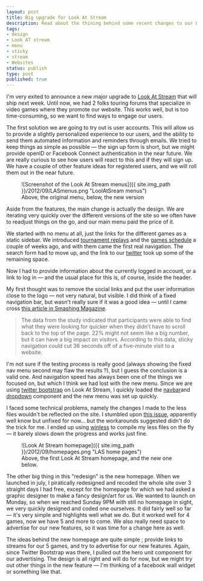```yaml
---
layout: post
title: Big upgrade for Look At Stream
description: Read about the thining behind some recent changes to our Look At Stream service.
tags:
- design
- Look AT stream
- menu
- sticky
- stream
- Websites
status: publish
type: post
published: true
---
```

I'm very exited to announce a new major upgrade to [Look At Stream](http://lookatstream.com/ "Streams, replays and more fun.") that will ship next week. Until now, we had 2 folks touring forums that specialize in video games where they promote our website. This works well, but is too time-consuming, so we want to find ways to engage our users.

The first solution we are going to try out is user accounts. This will allow us to provide a slightly personalized experience to our users, and the ability to send them automated information and reminders through emails. We tried to keep things as simple as possible — the sign up form is short, but we might provide openID or Facebook Connect authentication in the near future. We are really curious to see how users will react to this and if they will sign up. We have a couple of other feature ideas for registered users, and we will roll them out in the near future.

<figure>
![Screenshot of the Look At Stream menus]({{ site.img_path }}/2012/09/LASmenus.png "LoolAtSream menus")
<figcaption>
Above, the original menu, below, the new version
</figcaption>
</figure>

Aside from the features, the main change is actually the design. We are iterating very quickly over the different versions of the site so we often have to readjust things on the go, and our main menu paid the price of it.

We started with no menu at all, just the links for the different games as a static sidebar. We introduced [tournament replays](http://lookatstream.com/replay/league-of-legends "League of Legends tournament replays") and the [games schedule](http://lookatstream.com/planning/league-of-legends "Upcomming League of legends tournaments") a couple of weeks ago, and with them came the first real navigation. The search form had to move up, and the link to our [twitter](https://twitter.com/LookAtStream "Follow Look At Stream on twitter") took up some of the remaining space.

Now I had to provide information about the currently logged in account, or a link to log in — and the usual place for this is, of course, inside the header.

My first thought was to remove the social links and put the user information close to the logo — not very natural, but visible. I did think of a fixed navigation bar, but wasn't really sure if it was a good idea — until I came cross [this article in Smashing Magazine](http://uxdesign.smashingmagazine.com/2012/09/11/sticky-menus-are-quicker-to-navigate/ "Sticky menus are quicker ?").

> The data from the study indicated that participants were able to find what they were looking for quicker when they didn’t have to scroll back to the top of the page. 22% might not seem like a big number, but it can have a big impact on visitors. According to this data, sticky navigation could cut 36 seconds off of a five-minute visit to a website.

I'm not sure if the testing process is really good (always showing the fixed nav menu second may flaw the results ?), but I guess the conclusion is a valid one. And navigation speed has always been one of the things we focused on, but which I think we had lost with the new menu. Since we are using [twitter bootstrap](http://twitter.github.com/bootstrap/ "THE Twitter Bootstrap") on Look At Stream, I quickly loaded the [navbar](http://twitter.github.com/bootstrap/components.html#navs "Navbar component - sticky navbar set up in a minute.")and [dropdown](http://twitter.github.com/bootstrap/javascript.html#dropdowns "The dropdown component") component and the new menu was set up quickly.

I faced some technical problems, namely the changes I made to the less files wouldn't be reflected on the site. I stumbled upon [this issue](https://github.com/cloudhead/less.js/issues/47 "Less files cached inside the localstorage"), apparently well know but unfixed for now... but the workarounds suggested didn't do the trick for me. I ended up using [winless](http://winless.org/ "Winless, a Less compile for windows with a GUI") to compile my less files on the fly — it barely slows down the progress and works just fine.

<figure>
![Look At Stream homepage]({{ site.img_path }}/2012/09/homepages.png "LAS home pages")
<figcaption>
Above, the first Look At Stream homepage, and the new one below.
</figcaption>
</figure>

The other big thing in this "redesign" is the new homepage. When we launched in july, I piratically redesigned and recoded the whole site over 3 straight days I had free, except for the homepage for which we had asked a graphic designer to make a fancy design/art for us. We wanted to launch on Monday, so when we reached Sunday 9PM with still no homepage in sight, we very quickly designed and coded one ourselves. It did fairly well so far — it's very simple and highlights well what we do. But it worked well for 4 games, now we have 5 and more to come. We also really need space to advertise for our new features, so it was time for a change here as well.

The ideas behind the new homepage are quite simple ; provide links to streams for our 5 games, and try to advertise for our new features. Again, since Twitter Bootstrap was there, I pulled out the hero unit component for our advertising. The design is all right and will do for now, but we might try out other things in the new feature — I'm thinking of a facebook wall widget or something like that.

